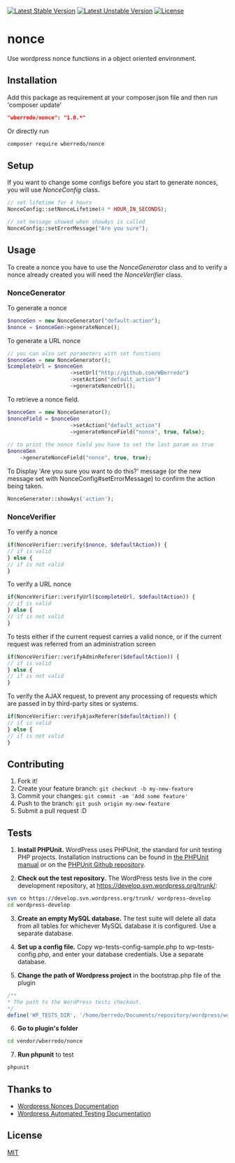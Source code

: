 [![Latest Stable Version](https://poser.pugx.org/wberredo/nonce/v/stable)](https://packagist.org/packages/wberredo/nonce)
[![Latest Unstable Version](https://poser.pugx.org/wberredo/nonce/v/unstable)](https://packagist.org/packages/wberredo/nonce)
[![License](https://poser.pugx.org/wberredo/nonce/license)](https://packagist.org/packages/wberredo/nonce)

# nonce
Use wordpress nonce functions in a object oriented environment.

## Installation

Add this package as requirement at your composer.json file and
then run 'composer update'
```json
"wberredo/nonce": "1.0.*"
```

Or directly run
```bash
composer require wberredo/nonce
```

## Setup

If you want to change some configs before you start to generate
nonces, you will use *NonceConfig* class.
```php
// set lifetime for 4 hours
NonceConfig::setNonceLifetime(4 * HOUR_IN_SECONDS);

// set message showed when showAys is called
NonceConfig::setErrorMessage("Are you sure");
```

## Usage
To create a nonce you have to use the *NonceGenerator* class and
to verify a nonce already created you will need the *NonceVerifier*
class.

### NonceGenerator
To generate a nonce
```php
$nonceGen = new NonceGenerator("default-action");
$nonce = $nonceGen->generateNonce();
```

To generate a URL nonce
```php
// you can also set parameters with set functions
$nonceGen = new NonceGenerator();
$completeUrl = $nonceGen
                    ->setUrl("http://github.com/WBerredo")
                    ->setAction("default_action")
                    ->generateNonceUrl();
```

To retrieve a nonce field.
```php
$nonceGen = new NonceGenerator();
$nonceField = $nonceGen
                    ->setAction("default_action")
                    ->generateNonceField("nonce", true, false);
                    
// to print the nonce field you have to set the last param as true
$nonceGen
    ->generateNonceField("nonce", true, true);
```

To  Display 'Are you sure you want to do this?' message
(or the new message set with NonceConfig#setErrorMessage)
to confirm the action being taken.
```php
NonceGenerator::showAys('action');
```
### NonceVerifier
To verify a nonce
```php
if(NonceVerifier::verify($nonce, $defaultAction)) {
// if is valid
} else {
// if is not valid
}
```

To verify a URL nonce
```php
if(NonceVerifier::verifyUrl($completeUrl, $defaultAction)) { 
// if is valid
} else {
// if is not valid
}
```

To tests either if the current request carries a valid nonce,
or if the current request was referred from an administration screen
```php
if(NonceVerifier::verifyAdminReferer($defaultAction)) {
// if is valid
} else {
// if is not valid
}
```

To verify the AJAX request, to prevent any processing of
requests which are passed in by third-party sites or systems.
```php
if(NonceVerifier::verifyAjaxReferer($defaultAction)) {
// if is valid
} else {
// if is not valid
}
```

## Contributing

1. Fork it!
2. Create your feature branch: `git checkout -b my-new-feature`
3. Commit your changes: `git commit -am 'Add some feature'`
4. Push to the branch: `git push origin my-new-feature`
5. Submit a pull request :D

## Tests

1. **Install PHPUnit.** WordPress uses PHPUnit, the standard for unit 
testing PHP projects. Installation instructions can be found in
[the PHPUnit manual](https://phpunit.de/manual/current/en/installation.html) 
or on the [PHPUnit Github repository](https://github.com/sebastianbergmann/phpunit#readme).

2. **Check out the test repository.** The WordPress tests live in 
the core development repository, 
at https://develop.svn.wordpress.org/trunk/:
  ```bash
  svn co https://develop.svn.wordpress.org/trunk/ wordpress-develop
  cd wordpress-develop
  ```

3. **Create an empty MySQL database.** The test suite will delete all 
data from all tables for whichever MySQL database it is configured.
Use a separate database.

4. **Set up a config file.** Copy wp-tests-config-sample.php 
to wp-tests-config.php, and enter your database credentials.
Use a separate database.

5. **Change the path of Wordpress project** in the bootstrap.php file of the plugin
  ```php
  /**
  * The path to the WordPress tests checkout.
  */
  define('WP_TESTS_DIR', '/home/berredo/Documents/repository/wordpress/wordpress-develop/tests/phpunit/');
  ```

6. **Go to plugin's folder**
 
  ```bash
  cd vendor/wberredo/nonce
  ```
7. **Run phpunit** to test
  
  ```bash
  phpunit 
  ```

## Thanks to
* [Wordpress Nonces Documentation](https://codex.wordpress.org/WordPress_Nonces)
* [Wordpress Automated Testing Documentation](https://make.wordpress.org/core/handbook/testing/automated-testing/)

## License

[MIT](http://opensource.org/licenses/MIT)

